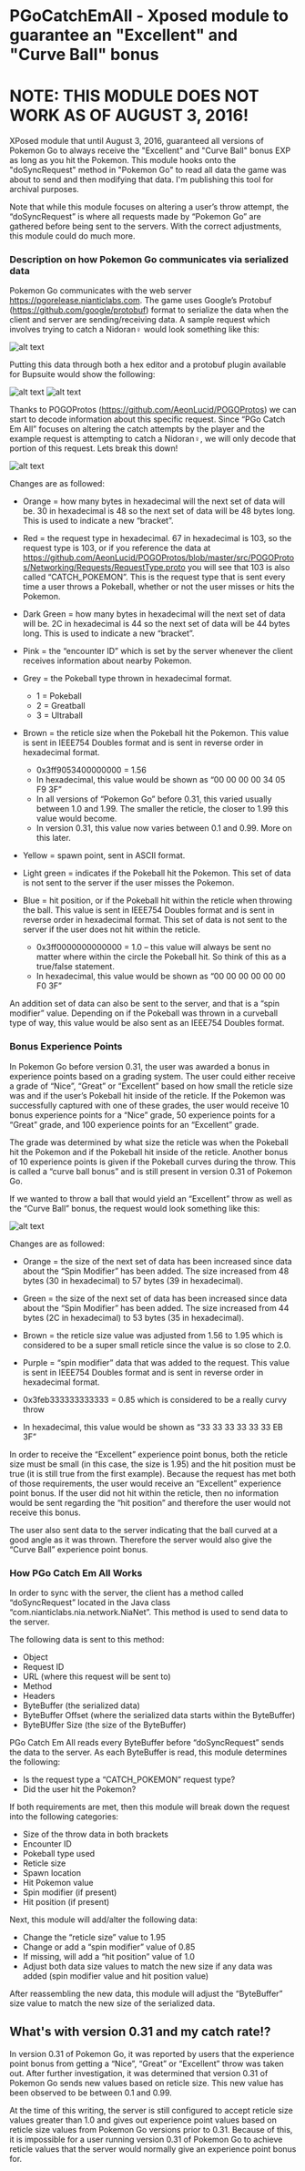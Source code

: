 # PGoCatchEmAll - Xposed module to guarantee an "Excellent" and "Curve Ball" bonus
# NOTE: THIS MODULE DOES NOT WORK AS OF AUGUST 3, 2016!

XPosed module that until August 3, 2016, guaranteed all versions of Pokemon Go to always receive the "Excellent" and "Curve Ball" bonus EXP as long as you hit the Pokemon. This module hooks onto the "doSyncRequest" method in "Pokemon Go" to read all data the game was about to send and then modifying that data. I'm publishing this tool for archival purposes.

Note that while this module focuses on altering a user’s throw attempt, the “doSyncRequest” is where all requests made by “Pokemon Go” are gathered before being sent to the servers. With the correct adjustments, this module could do much more.

### Description on how Pokemon Go communicates via serialized data
Pokemon Go communicates with the web server https://pgorelease.nianticlabs.com. The game uses Google’s Protobuf (https://github.com/google/protobuf) format to serialize the data when the client and server are sending/receiving data. A sample request which involves trying to catch a Nidoran♀ would look something like this:

![alt text](https://github.com/Yogehi/PGoCatchEmAll/blob/master/Images/image1.png)

Putting this data through both a hex editor and a protobuf plugin available for Bupsuite would show the following:

![alt text](https://github.com/Yogehi/PGoCatchEmAll/blob/master/Images/image2.png)
![alt text](https://github.com/Yogehi/PGoCatchEmAll/blob/master/Images/image3.png)

Thanks to POGOProtos (https://github.com/AeonLucid/POGOProtos) we can start to decode information about this specific request. Since “PGo Catch Em All” focuses on altering the catch attempts by the player and the example request is attempting to catch a Nidoran♀, we will only decode that portion of this request.
Lets break this down!

![alt text](https://github.com/Yogehi/PGoCatchEmAll/blob/master/Images/request.png)

Changes are as followed:

* Orange = how many bytes in hexadecimal will the next set of data will be. 30 in hexadecimal is 48 so the next set of data will be 48 bytes long. This is used to indicate a new “bracket”.

* Red = the request type in hexadecimal. 67 in hexadecimal is 103, so the request type is 103, or if you reference the data at https://github.com/AeonLucid/POGOProtos/blob/master/src/POGOProtos/Networking/Requests/RequestType.proto you will see that 103 is also called “CATCH_POKEMON”. This is the request type that is sent every time a user throws a Pokeball, whether or not the user misses or hits the Pokemon.

* Dark Green = how many bytes in hexadecimal will the next set of data will be. 2C in hexadecimal is 44 so the next set of data will be 44 bytes long. This is used to indicate a new “bracket”.

* Pink = the “encounter ID” which is set by the server whenever the client receives information about nearby Pokemon.

* Grey = the Pokeball type thrown in hexadecimal format.
  * 1 = Pokeball
  * 2 = Greatball
  * 3 = Ultraball

* Brown = the reticle size when the Pokeball hit the Pokemon. This value is sent in IEEE754 Doubles format and is sent in reverse order in hexadecimal format.
  * 0x3ff9053400000000 = 1.56
  * In hexadecimal, this value would be shown as “00 00 00 00 34 05 F9 3F”
  * In all versions of “Pokemon Go” before 0.31, this varied usually between 1.0 and 1.99. The smaller the reticle, the closer to 1.99 this value would become.
  * In version 0.31, this value now varies between 0.1 and 0.99. More on this later.
* Yellow = spawn point, sent in ASCII format.

* Light green = indicates if the Pokeball hit the Pokemon. This set of data is not sent to the server if the user misses the Pokemon.

* Blue = hit position, or if the Pokeball hit within the reticle when throwing the ball. This value is sent in IEEE754 Doubles format and is sent in reverse order in hexadecimal format. This set of data is not sent to the server if the user does not hit within the reticle.
  * 0x3ff0000000000000 = 1.0 – this value will always be sent no matter where within the circle the Pokeball hit. So think of this as a true/false statement.
  * In hexadecimal, this value would be shown as “00 00 00 00 00 00 F0 3F”

An addition set of data can also be sent to the server, and that is a “spin modifier” value. Depending on if the Pokeball was thrown in a curveball type of way, this value would be also sent as an IEEE754 Doubles format.

### Bonus Experience Points
In Pokemon Go before version 0.31, the user was awarded a bonus in experience points based on a grading system. The user could either receive a grade of “Nice”, “Great” or “Excellent” based on how small the reticle size was and if the user’s Pokeball hit inside of the reticle. If the Pokemon was successfully captured with one of these grades, the user would receive 10 bonus experience points for a “Nice” grade, 50 experience points for a “Great” grade, and 100 experience points for an “Excellent” grade.

The grade was determined by what size the reticle was when the Pokeball hit the Pokemon and if the Pokeball hit inside of the reticle.
Another bonus of 10 experience points is given if the Pokeball curves during the throw. This is called a “curve ball bonus” and is still present in version 0.31 of Pokemon Go.

If we wanted to throw a ball that would yield an “Excellent” throw as well as the “Curve Ball” bonus, the request would look something like this:

![alt text](https://github.com/Yogehi/PGoCatchEmAll/blob/master/Images/request2.png)

Changes are as followed:

*  Orange = the size of the next set of data has been increased since data about the “Spin Modifier” has been added. The size increased from 48 bytes (30 in hexadecimal) to 57 bytes (39 in hexadecimal).

*  Green = the size of the next set of data has been increased since data about the “Spin Modifier” has been added. The size increased from 44 bytes (2C in hexadecimal) to 53 bytes (35 in hexadecimal).

*  Brown = the reticle size value was adjusted from 1.56 to 1.95 which is considered to be a super small reticle since the value is so close to 2.0.

*  Purple = “spin modifier” data that was added to the request. This value is sent in IEEE754 Doubles format and is sent in reverse order in hexadecimal format.
  *	0x3feb333333333333 = 0.85 which is considered to be a really curvy throw
  *	In hexadecimal, this value would be shown as “33 33 33 33 33 33 EB 3F”

In order to receive the “Excellent” experience point bonus, both the reticle size must be small (in this case, the size is 1.95) and the hit position must be true (it is still true from the first example). Because the request has met both of those requirements, the user would receive an “Excellent” experience point bonus. If the user did not hit within the reticle, then no information would be sent regarding the “hit position” and therefore the user would not receive this bonus.

The user also sent data to the server indicating that the ball curved at a good angle as it was thrown. Therefore the server would also give the “Curve Ball” experience point bonus.

### How PGo Catch Em All Works

In order to sync with the server, the client has a method called “doSyncRequest” located in the Java class “com.nianticlabs.nia.network.NiaNet”. This method is used to send data to the server.

The following data is sent to this method:

*	Object
*	Request ID
*	URL (where this request will be sent to)
*	Method
*	Headers
*	ByteBuffer (the serialized data)
*	ByteBuffer Offset (where the serialized data starts within the ByteBuffer)
*	ByteBUffer Size (the size of the ByteBuffer)

PGo Catch Em All reads every ByteBuffer before “doSyncRequest” sends the data to the server. As each ByteBuffer is read, this module determines the following:

*	Is the request type a “CATCH_POKEMON” request type?
*	Did the user hit the Pokemon?

If both requirements are met, then this module will break down the request into the following categories:

*	Size of the throw data in both brackets
*	Encounter ID
*	Pokeball type used
*	Reticle size
*	Spawn location
*	Hit Pokemon value
*	Spin modifier (if present)
*	Hit position (if present)

Next, this module will add/alter the following data:

*	Change the “reticle size” value to 1.95
*	Change or add a “spin modifier” value of 0.85
*	If missing, will add a “hit position” value of 1.0
*	Adjust both data size values to match the new size if any data was added (spin modifier value and hit position value)

After reassembling the new data, this module will adjust the “ByteBuffer” size value to match the new size of the serialized data.

## What's with version 0.31 and my catch rate!?

In version 0.31 of Pokemon Go, it was reported by users that the experience point bonus from getting a “Nice”, “Great” or “Excellent” throw was taken out. After further investigation, it was determined that version 0.31 of Pokemon Go sends new values based on reticle size. This new value has been observed to be between 0.1 and 0.99. 

At the time of this writing, the server is still configured to accept reticle size values greater than 1.0 and gives out experience point values based on reticle size values from Pokemon Go versions prior to 0.31. Because of this, it is impossible for a user running version 0.31 of Pokemon Go to achieve reticle values that the server would normally give an experience point bonus for. 
